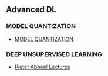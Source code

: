 ## Advanced DL

### MODEL QUANTIZATION
* [MODEL QUANTIZATION](https://www.youtube.com/watch?v=UQlsqdwCQdc&list=PLcp6ZnH4WYlZOXUK-6V2iaZ6SeoxhC8Dg)

### DEEP UNSUPERVISED LEARNING
* [Pieter Abbeel Lectures](https://www.youtube.com/playlist?list=PLwRJQ4m4UJjPIvv4kgBkvu_uygrV3ut_U)



